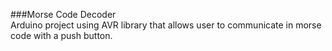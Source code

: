 ###Morse Code Decoder  
Arduino project using AVR library that allows user to communicate in morse code with a push button.
